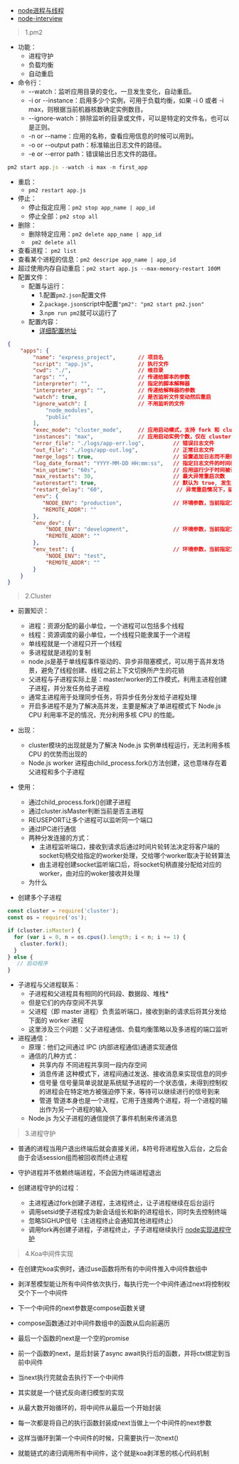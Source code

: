 
* [node进程与线程](https://juejin.im/post/5d43017be51d4561f40adcf9)
* [node-interview](https://github.com/ElemeFE/node-interview/tree/master/sections/zh-cn)

> 1.pm2

* 功能：
    * 进程守护
    * 负载均衡
    * 自动重启
* 命令行：
    * --watch：监听应用目录的变化，一旦发生变化，自动重启。
    * -i  or --instance：启用多少个实例，可用于负载均衡，如果 -i 0 或者 -i max，则根据当前机器核数确定实例数目。
    * --ignore-watch：排除监听的目录或文件，可以是特定的文件名，也可以是正则。
    * -n  or --name：应用的名称，查看应用信息的时候可以用到。
    * -o or --output path：标准输出日志文件的路径。
    * -e or --error path：错误输出日志文件的路径。

```javascript
pm2 start app.js --watch -i max -n first_app
```

* 重启：
    * `pm2 restart app.js`
* 停止：
    * 停止指定应用：`pm2 stop app_name | app_id`
    * 停止全部：`pm2 stop all`
* 删除：
    * 删除特定应用：`pm2 delete app_name | app_id`
    * ` pm2 delete all`
* 查看进程： `pm2 list`
* 查看某个进程的信息：`pm2 descripe app_name | app_id`
* 超过使用内存自动重启：`pm2 start app.js --max-memory-restart 100M`
* 配置文件：
    * 配置与运行：
        * 1.配置`pm2.json`配置文件
        * 2.`package.json`script中配置`"pm2": "pm2 start pm2.json" `
        * 3.`npm run pm2`就可以运行了
    * 配置内容：
        * [详细配置地址](https://pm2.keymetrics.io/docs/usage/application-declaration/#declaration-via-js-json-or-json5-file)
```json
{
    "apps": {
        "name": "express_project",       // 项目名          
        "script": "app.js",              // 执行文件
        "cwd": "./",                     // 根目录
        "args": "",                      // 传递给脚本的参数
        "interpreter": "",               // 指定的脚本解释器
        "interpreter_args": "",          // 传递给解释器的参数
        "watch": true,                   // 是否监听文件变动然后重启
        "ignore_watch": [                // 不用监听的文件
            "node_modules",
            "public"
        ],
        "exec_mode": "cluster_mode",     // 应用启动模式，支持 fork 和 cluster 模式
        "instances": "max",              // 应用启动实例个数，仅在 cluster 模式有效 默认为 fork
        "error_file": "./logs/app-err.log",         // 错误日志文件
        "out_file": "./logs/app-out.log",           // 正常日志文件
        "merge_logs": true,                         // 设置追加日志而不是新建日志
        "log_date_format": "YYYY-MM-DD HH:mm:ss",   // 指定日志文件的时间格式
        "min_uptime": "60s",                        // 应用运行少于时间被认为是异常启动
        "max_restarts": 30,                         // 最大异常重启次数
        "autorestart": true,                        // 默认为 true, 发生异常的情况下自动重启
        "restart_delay": "60",                       // 异常重启情况下，延时重启时间
        "env": {
           "NODE_ENV": "production",                // 环境参数，当前指定为生产环境
           "REMOTE_ADDR": ""               
        },
        "env_dev": {
            "NODE_ENV": "development",              // 环境参数，当前指定为开发环境
            "REMOTE_ADDR": ""
        },
        "env_test": {                               // 环境参数，当前指定为测试环境
            "NODE_ENV": "test",
            "REMOTE_ADDR": ""
        }
    }
}
```

> 2.Cluster

* 前置知识：
    * 进程：资源分配的最小单位，一个进程可以包括多个线程
    * 线程：资源调度的最小单位，一个线程只能隶属于一个进程
    * 单线程就是一个进程只开一个线程
    * 多进程就是进程的复制
    * node.js是基于单线程事件驱动的、异步非阻塞模式，可以用于高并发场景，避免了线程创建、线程之前上下文切换所产生的花销
    * 父进程与子进程实际上是：master/worker的工作模式，利用主进程创建子进程，并分发任务给子进程
    * 通常主进程用于处理同步任务，将异步任务分发给子进程处理
    * 开启多进程不是为了解决高并发，主要是解决了单进程模式下 Node.js CPU 利用率不足的情况，充分利用多核 CPU 的性能。

* 出现：
    * cluster模块的出现就是为了解决 Node.js 实例单线程运行，无法利用多核 CPU 的优势而出现的
    * Node.js worker 进程由child_process.fork()方法创建，这也意味存在着父进程和多个子进程
* 使用：
    * 通过child_process.fork()创建子进程
    * 通过cluster.isMaster判断当前是否主进程
    * REUSEPORT让多个进程可以监听同一个端口
    * 通过IPC进行通信
    * 两种分发连接的方式：
        * 主进程监听端口，接收到请求后通过时间片轮转法决定将客户端的socket句柄交给指定的worker处理，交给哪个worker取决于轮转算法
        * 由主进程创建socket监听端口后，将socket句柄直接分配给对应的worker，由对应的woker接收并处理
    * 为什么
* 创建多个子进程

```javascript
const cluster = require('cluster');
const os = require('os');

if (cluster.isMaster) {
  for (var i = 0, n = os.cpus().length; i < n; i += 1) {
    cluster.fork();
  }
} else {
   // 启动程序 
}
```

* 子进程与父进程联系：
    * 子进程和父进程具有相同的代码段、数据段、堆栈*
    * 但是它们的内存空间不共享
    * 父进程（即 master 进程）负责监听端口，接收到新的请求后将其分发给下面的 worker 进程
    * 这里涉及三个问题：父子进程通信、负载均衡策略以及多进程的端口监听
* 进程通信：
    * 原理：他们之间通过 IPC (内部进程通信)通道实现通信
    * 通信的几种方式：
        * 共享内存 不同进程共享同一段内存空间
        * 消息传递 这种模式下，进程间通过发送、接收消息来实现信息的同步
        * 信号量 信号量简单说就是系统赋予进程的一个状态值，未得到控制权的进程会在特定地方被强迫停下来，等待可以继续进行的信号到来
        * 管道 管道本身也是一个进程，它用于连接两个进程，将一个进程的输出作为另一个进程的输入
    * Node.js 为父子进程的通信提供了事件机制来传递消息

> 3.进程守护

* 普通的进程当用户退出终端后就会直接关闭，&符号将进程放入后台，之后会由于会话session组而被回收而终止进程
* 守护进程并不依赖终端进程，不会因为终端进程退出

* 创建进程守护的过程：
    * 主进程通过fork创建子进程，主进程终止，让子进程继续在后台运行
    * 调用setsid使子进程成为新会话组长和新的进程组长，同时失去控制终端
    * 忽略SIGHUP信号（主进程终止会通知其他进程终止）
    * 调用fork再创建子进程，子进程终止，子子进程继续执行
[node实现进程守护](https://cnodejs.org/topic/57adfadf476898b472247eac)

> 4.Koa中间件实现

* 在创建完koa实例时，通过use函数将所有的中间件推入中间件数组中
* 剥洋葱模型能让所有中间件依次执行，每执行完一个中间件通过next将控制权交个下一个中间件
* 下一个中间件的next参数是compose函数关键

* compose函数通过对中间件数组中的函数从后向前遍历
* 最后一个函数的next是一个空的promise
* 前一个函数的next，是后封装了async await执行后的函数，并将ctx绑定到当前中间件
* 当next执行完就会去执行下一个中间件

* 其实就是一个链式反向递归模型的实现
* 从最大数开始循环的，将中间件从最后一个开始封装
* 每一次都是将自己的执行函数封装成next当做上一个中间件的next参数
* 这样当循环到第一个中间件的时候，只需要执行一次next()
* 就能链式的递归调用所有中间件，这个就是koa剥洋葱的核心代码机制
